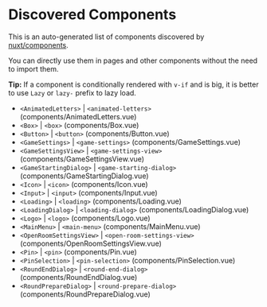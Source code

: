 # Discovered Components

This is an auto-generated list of components discovered by [nuxt/components](https://github.com/nuxt/components).

You can directly use them in pages and other components without the need to import them.

**Tip:** If a component is conditionally rendered with `v-if` and is big, it is better to use `Lazy` or `lazy-` prefix to lazy load.

- `<AnimatedLetters>` | `<animated-letters>` (components/AnimatedLetters.vue)
- `<Box>` | `<box>` (components/Box.vue)
- `<Button>` | `<button>` (components/Button.vue)
- `<GameSettings>` | `<game-settings>` (components/GameSettings.vue)
- `<GameSettingsView>` | `<game-settings-view>` (components/GameSettingsView.vue)
- `<GameStartingDialog>` | `<game-starting-dialog>` (components/GameStartingDialog.vue)
- `<Icon>` | `<icon>` (components/Icon.vue)
- `<Input>` | `<input>` (components/Input.vue)
- `<Loading>` | `<loading>` (components/Loading.vue)
- `<LoadingDialog>` | `<loading-dialog>` (components/LoadingDialog.vue)
- `<Logo>` | `<logo>` (components/Logo.vue)
- `<MainMenu>` | `<main-menu>` (components/MainMenu.vue)
- `<OpenRoomSettingsView>` | `<open-room-settings-view>` (components/OpenRoomSettingsView.vue)
- `<Pin>` | `<pin>` (components/Pin.vue)
- `<PinSelection>` | `<pin-selection>` (components/PinSelection.vue)
- `<RoundEndDialog>` | `<round-end-dialog>` (components/RoundEndDialog.vue)
- `<RoundPrepareDialog>` | `<round-prepare-dialog>` (components/RoundPrepareDialog.vue)
